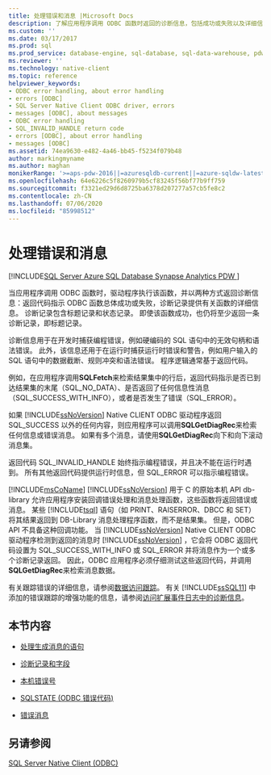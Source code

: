 ```yaml
---
title: 处理错误和消息 |Microsoft Docs
description: 了解应用程序调用 ODBC 函数时返回的诊断信息，包括成功或失败以及详细信息。
ms.custom: ''
ms.date: 03/17/2017
ms.prod: sql
ms.prod_service: database-engine, sql-database, sql-data-warehouse, pdw
ms.reviewer: ''
ms.technology: native-client
ms.topic: reference
helpviewer_keywords:
- ODBC error handling, about error handling
- errors [ODBC]
- SQL Server Native Client ODBC driver, errors
- messages [ODBC], about messages
- ODBC error handling
- SQL_INVALID_HANDLE return code
- errors [ODBC], about error handling
- messages [ODBC]
ms.assetid: 74ea9630-e482-4a46-bb45-f5234f079b48
author: markingmyname
ms.author: maghan
monikerRange: '>=aps-pdw-2016||=azuresqldb-current||=azure-sqldw-latest||>=sql-server-2016||=sqlallproducts-allversions||>=sql-server-linux-2017||=azuresqldb-mi-current'
ms.openlocfilehash: 64e6226c5f8260979b5cf83245f56bf77b9ff759
ms.sourcegitcommit: f3321ed29d6d8725ba6378d207277a57cb5fe8c2
ms.contentlocale: zh-CN
ms.lasthandoff: 07/06/2020
ms.locfileid: "85998512"
---
```

# <a name="handling-errors-and-messages"></a>处理错误和消息
[!INCLUDE[SQL Server Azure SQL Database Synapse Analytics PDW ](../../includes/applies-to-version/sql-asdb-asdbmi-asa-pdw.md)]

  当应用程序调用 ODBC 函数时，驱动程序执行该函数，并以两种方式返回诊断信息：返回代码指示 ODBC 函数总体成功或失败，诊断记录提供有关函数的详细信息。 诊断记录包含标题记录和状态记录。 即使该函数成功，也仍将至少返回一条诊断记录，即标题记录。  
  
 诊断信息用于在开发时捕获编程错误，例如硬编码的 SQL 语句中的无效句柄和语法错误。 此外，该信息还用于在运行时捕获运行时错误和警告，例如用户输入的 SQL 语句中的数据截断、规则冲突和语法错误。 程序逻辑通常基于返回代码。  
  
 例如，在应用程序调用**SQLFetch**来检索结果集中的行后，返回代码指示是否已到达结果集的末尾（SQL_NO_DATA）、是否返回了任何信息性消息（SQL_SUCCESS_WITH_INFO），或者是否发生了错误（SQL_ERROR）。  
  
 如果 [!INCLUDE[ssNoVersion](../../includes/ssnoversion-md.md)] Native CLIENT ODBC 驱动程序返回 SQL_SUCCESS 以外的任何内容，则应用程序可以调用**SQLGetDiagRec**来检索任何信息或错误消息。 如果有多个消息，请使用**SQLGetDiagRec**向下和向下滚动消息集。  
  
 返回代码 SQL_INVALID_HANDLE 始终指示编程错误，并且决不能在运行时遇到。 所有其他返回代码提供运行时信息，但 SQL_ERROR 可以指示编程错误。  
  
 [!INCLUDE[msCoName](../../includes/msconame-md.md)] [!INCLUDE[ssNoVersion](../../includes/ssnoversion-md.md)] 用于 C 的原始本机 API db-library 允许应用程序安装回调错误处理和消息处理函数，这些函数将返回错误或消息。 某些 [!INCLUDE[tsql](../../includes/tsql-md.md)] 语句（如 PRINT、RAISERROR、DBCC 和 SET）将其结果返回到 DB-Library 消息处理程序函数，而不是结果集。 但是，ODBC API 不具备这种回调功能。 当 [!INCLUDE[ssNoVersion](../../includes/ssnoversion-md.md)] Native CLIENT ODBC 驱动程序检测到返回的消息时 [!INCLUDE[ssNoVersion](../../includes/ssnoversion-md.md)] ，它会将 ODBC 返回代码设置为 SQL_SUCCESS_WITH_INFO 或 SQL_ERROR 并将消息作为一个或多个诊断记录返回。 因此，ODBC 应用程序必须仔细测试这些返回代码，并调用**SQLGetDiagRec**来检索消息数据。  
  
 有关跟踪错误的详细信息，请参阅[数据访问跟踪](https://go.microsoft.com/fwlink/?LinkId=125805)。 有关 [!INCLUDE[ssSQL11](../../includes/sssql11-md.md)] 中添加的错误跟踪的增强功能的信息，请参阅[访问扩展事件日志中的诊断信息](../../relational-databases/native-client/features/accessing-diagnostic-information-in-the-extended-events-log.md)。  
  
## <a name="in-this-section"></a>本节内容  
  
-   [处理生成消息的语句](../../relational-databases/native-client-odbc-error-messages/processing-statements-that-generate-messages.md)  
  
-   [诊断记录和字段](../../relational-databases/native-client-odbc-error-messages/diagnostic-records-and-fields.md)  
  
-   [本机错误号](../../relational-databases/native-client-odbc-error-messages/native-error-numbers.md)  
  
-   [SQLSTATE &#40;ODBC 错误代码&#41;](../../relational-databases/native-client-odbc-error-messages/sqlstate-odbc-error-codes.md)  
  
-   [错误消息](../../relational-databases/native-client-odbc-error-messages/error-messages.md)  
  
## <a name="see-also"></a>另请参阅  
 [SQL Server Native Client (ODBC)](../../relational-databases/native-client/odbc/sql-server-native-client-odbc.md)  
  
  
